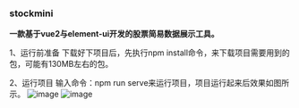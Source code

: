 ### stockmini
**一款基于vue2与element-ui开发的股票简易数据展示工具。**


1、运行前准备
下载好下项目后，先执行npm install命令，来下载项目需要用到的包，可能有130MB左右的包。


2、运行项目
输入命令：npm run serve来运行项目，项目运行起来后效果如图所示。
![image](https://github.com/Seaquakear/stockmini/assets/32725087/64614bc9-4525-4aba-8ae3-4a9872427742)
![image](https://github.com/Seaquakear/stockmini/assets/32725087/99e8494d-f629-4b59-b3d7-d0d754126a13)
